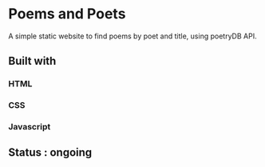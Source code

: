 # Poems and Poets 
A simple static website to find poems by poet and title, using poetryDB API. 

## Built with
### HTML
### CSS
### Javascript

## Status : ongoing

